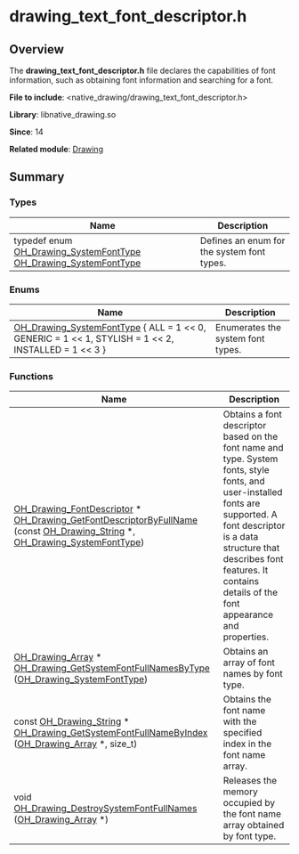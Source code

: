 # drawing_text_font_descriptor.h


## Overview

The **drawing_text_font_descriptor.h** file declares the capabilities of font information, such as obtaining font information and searching for a font.

**File to include**: <native_drawing/drawing_text_font_descriptor.h>

**Library**: libnative_drawing.so

**Since**: 14

**Related module**: [Drawing](_drawing.md)


## Summary


### Types

| Name| Description|
| -------- | -------- |
| typedef enum [OH_Drawing_SystemFontType](_drawing.md#oh_drawing_systemfonttype) [OH_Drawing_SystemFontType](_drawing.md#oh_drawing_systemfonttype) | Defines an enum for the system font types. |


### Enums

| Name| Description|
| -------- | -------- |
| [OH_Drawing_SystemFontType](_drawing.md#oh_drawing_systemfonttype-1) { ALL = 1 &lt;&lt; 0, GENERIC = 1 &lt;&lt; 1, STYLISH = 1 &lt;&lt; 2, INSTALLED = 1 &lt;&lt; 3 } | Enumerates the system font types. |


### Functions

| Name| Description|
| -------- | -------- |
| [OH_Drawing_FontDescriptor](_o_h___drawing___font_descriptor.md) \* [OH_Drawing_GetFontDescriptorByFullName](_drawing.md#oh_drawing_getfontdescriptorbyfullname) (const [OH_Drawing_String](_o_h___drawing___string.md) \*, [OH_Drawing_SystemFontType](_drawing.md#oh_drawing_systemfonttype)) | Obtains a font descriptor based on the font name and type. System fonts, style fonts, and user-installed fonts are supported. A font descriptor is a data structure that describes font features. It contains details of the font appearance and properties. |
| [OH_Drawing_Array](_drawing.md#oh_drawing_array) \* [OH_Drawing_GetSystemFontFullNamesByType](_drawing.md#oh_drawing_getsystemfontfullnamesbytype) ([OH_Drawing_SystemFontType](_drawing.md#oh_drawing_systemfonttype)) | Obtains an array of font names by font type. |
| const [OH_Drawing_String](_o_h___drawing___string.md) \* [OH_Drawing_GetSystemFontFullNameByIndex](_drawing.md#oh_drawing_getsystemfontfullnamebyindex) ([OH_Drawing_Array](_drawing.md#oh_drawing_array) \*, size_t) | Obtains the font name with the specified index in the font name array. |
| void [OH_Drawing_DestroySystemFontFullNames](_drawing.md#oh_drawing_destroysystemfontfullnames) ([OH_Drawing_Array](_drawing.md#oh_drawing_array) \*) | Releases the memory occupied by the font name array obtained by font type. |

